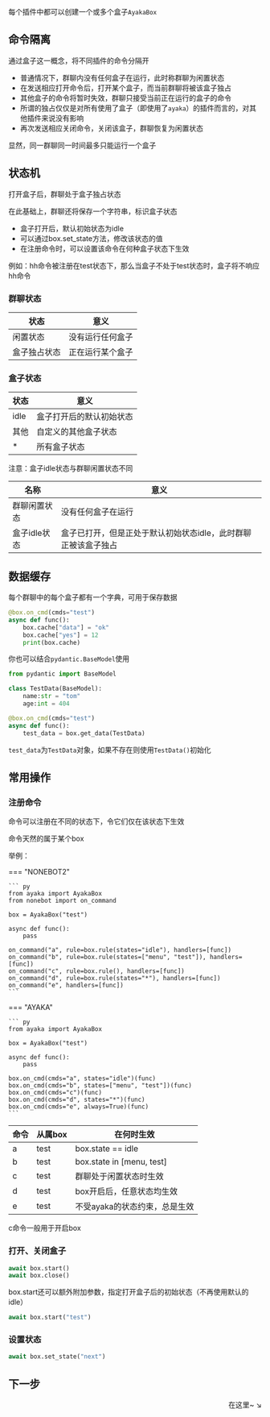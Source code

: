 每个插件中都可以创建一个或多个盒子`AyakaBox`

## 命令隔离

通过盒子这一概念，将不同插件的命令分隔开

- 普通情况下，群聊内没有任何盒子在运行，此时称群聊为闲置状态
- 在发送相应打开命令后，打开某个盒子，而当前群聊将被该盒子独占
- 其他盒子的命令将暂时失效，群聊只接受当前正在运行的盒子的命令
- 所谓的独占仅仅是对所有使用了盒子（即使用了`ayaka`）的插件而言的，对其他插件来说没有影响
- 再次发送相应关闭命令，关闭该盒子，群聊恢复为闲置状态

显然，同一群聊同一时间最多只能运行一个盒子

## 状态机

打开盒子后，群聊处于盒子独占状态

在此基础上，群聊还将保存一个字符串，标识盒子状态

- 盒子打开后，默认初始状态为idle
- 可以通过box.set_state方法，修改该状态的值
- 在注册命令时，可以设置该命令在何种盒子状态下生效

例如：hh命令被注册在test状态下，那么当盒子不处于test状态时，盒子将不响应hh命令

### 群聊状态

| 状态         | 意义             |
| ------------ | ---------------- |
| 闲置状态     | 没有运行任何盒子 |
| 盒子独占状态 | 正在运行某个盒子 |

### 盒子状态

| 状态 | 意义                     |
| ---- | ------------------------ |
| idle | 盒子打开后的默认初始状态 |
| 其他 | 自定义的其他盒子状态     |
| *    | 所有盒子状态             |

注意：盒子idle状态与群聊闲置状态不同

| 名称         | 意义                                                           |
| ------------ | -------------------------------------------------------------- |
| 群聊闲置状态 | 没有任何盒子在运行                                             |
| 盒子idle状态 | 盒子已打开，但是正处于默认初始状态idle，此时群聊正被该盒子独占 |

## 数据缓存

每个群聊中的每个盒子都有一个字典，可用于保存数据

```py
@box.on_cmd(cmds="test")
async def func():
    box.cache["data"] = "ok"
    box.cache["yes"] = 12
    print(box.cache)
```

你也可以结合`pydantic.BaseModel`使用

```py
from pydantic import BaseModel

class TestData(BaseModel):
    name:str = "tom"
    age:int = 404

@box.on_cmd(cmds="test")
async def func():
    test_data = box.get_data(TestData)
```

`test_data`为`TestData`对象，如果不存在则使用`TestData()`初始化

## 常用操作

### 注册命令

命令可以注册在不同的状态下，令它们仅在该状态下生效

命令天然的属于某个box

举例：

=== "NONEBOT2"

    ``` py
    from ayaka import AyakaBox
    from nonebot import on_command

    box = AyakaBox("test")

    async def func():
        pass

    on_command("a", rule=box.rule(states="idle"), handlers=[func])
    on_command("b", rule=box.rule(states=["menu", "test"]), handlers=[func])
    on_command("c", rule=box.rule(), handlers=[func])
    on_command("d", rule=box.rule(states="*"), handlers=[func])
    on_command("e", handlers=[func])
    ```

=== "AYAKA"

    ``` py
    from ayaka import AyakaBox

    box = AyakaBox("test")

    async def func():
        pass

    box.on_cmd(cmds="a", states="idle")(func)
    box.on_cmd(cmds="b", states=["menu", "test"])(func)
    box.on_cmd(cmds="c")(func)
    box.on_cmd(cmds="d", states="*")(func)
    box.on_cmd(cmds="e", always=True)(func)
    ```

| 命令 | 从属box | 在何时生效                    |
| ---- | ------- | ----------------------------- |
| a    | test    | box.state == idle             |
| b    | test    | box.state in [menu, test]     |
| c    | test    | 群聊处于闲置状态时生效        |
| d    | test    | box开启后，任意状态均生效     |
| e    | test    | 不受ayaka的状态约束，总是生效 |

c命令一般用于开启box

### 打开、关闭盒子

```py
await box.start()
await box.close()
```

box.start还可以额外附加参数，指定打开盒子后的初始状态（不再使用默认的idle）

```py
await box.start("test")
```

### 设置状态

```py
await box.set_state("next")
```

## 下一步

<div align="right">
    在这里~ ↘
</div>
